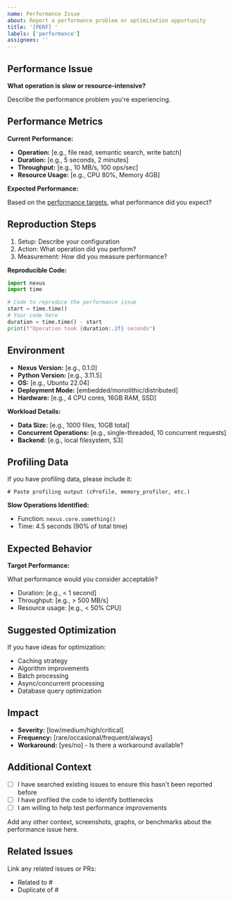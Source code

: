 ```yaml
---
name: Performance Issue
about: Report a performance problem or optimization opportunity
title: '[PERF] '
labels: ['performance']
assignees: ''
---
```


## Performance Issue

**What operation is slow or resource-intensive?**

Describe the performance problem you're experiencing.

## Performance Metrics

**Current Performance:**

- **Operation:** [e.g., file read, semantic search, write batch]
- **Duration:** [e.g., 5 seconds, 2 minutes]
- **Throughput:** [e.g., 10 MB/s, 100 ops/sec]
- **Resource Usage:** [e.g., CPU 80%, Memory 4GB]

**Expected Performance:**

Based on the [performance targets](https://github.com/nexi-lab/nexus/blob/main/README.md#performance-targets), what performance did you expect?

## Reproduction Steps

1. Setup: Describe your configuration
2. Action: What operation did you perform?
3. Measurement: How did you measure performance?

**Reproducible Code:**

```python
import nexus
import time

# Code to reproduce the performance issue
start = time.time()
# Your code here
duration = time.time() - start
print(f"Operation took {duration:.2f} seconds")
```

## Environment

- **Nexus Version:** [e.g., 0.1.0]
- **Python Version:** [e.g., 3.11.5]
- **OS:** [e.g., Ubuntu 22.04]
- **Deployment Mode:** [embedded/monolithic/distributed]
- **Hardware:** [e.g., 4 CPU cores, 16GB RAM, SSD]

**Workload Details:**

- **Data Size:** [e.g., 1000 files, 10GB total]
- **Concurrent Operations:** [e.g., single-threaded, 10 concurrent requests]
- **Backend:** [e.g., local filesystem, S3]

## Profiling Data

If you have profiling data, please include it:

```
# Paste profiling output (cProfile, memory_profiler, etc.)
```

**Slow Operations Identified:**

- Function: `nexus.core.something()`
- Time: 4.5 seconds (90% of total time)

## Expected Behavior

**Target Performance:**

What performance would you consider acceptable?

- Duration: [e.g., < 1 second]
- Throughput: [e.g., > 500 MB/s]
- Resource usage: [e.g., < 50% CPU]

## Suggested Optimization

If you have ideas for optimization:

- Caching strategy
- Algorithm improvements
- Batch processing
- Async/concurrent processing
- Database query optimization

## Impact

- **Severity:** [low/medium/high/critical]
- **Frequency:** [rare/occasional/frequent/always]
- **Workaround:** [yes/no] - Is there a workaround available?

## Additional Context

- [ ] I have searched existing issues to ensure this hasn't been reported before
- [ ] I have profiled the code to identify bottlenecks
- [ ] I am willing to help test performance improvements

Add any other context, screenshots, graphs, or benchmarks about the performance issue here.

## Related Issues

Link any related issues or PRs:

- Related to #
- Duplicate of #
